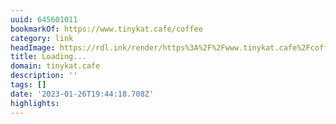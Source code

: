 ```yaml
---
uuid: 645601011
bookmarkOf: https://www.tinykat.cafe/coffee
category: link
headImage: https://rdl.ink/render/https%3A%2F%2Fwww.tinykat.cafe%2Fcoffee
title: Loading...
domain: tinykat.cafe
description: ''
tags: []
date: '2023-01-26T19:44:18.708Z'
highlights:
---
```



